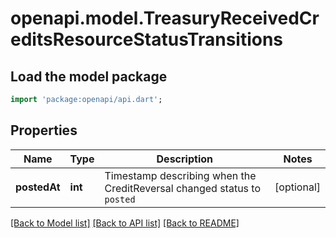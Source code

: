# openapi.model.TreasuryReceivedCreditsResourceStatusTransitions

## Load the model package
```dart
import 'package:openapi/api.dart';
```

## Properties
Name | Type | Description | Notes
------------ | ------------- | ------------- | -------------
**postedAt** | **int** | Timestamp describing when the CreditReversal changed status to `posted` | [optional] 

[[Back to Model list]](../README.md#documentation-for-models) [[Back to API list]](../README.md#documentation-for-api-endpoints) [[Back to README]](../README.md)



